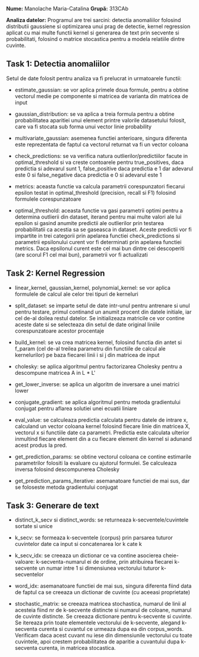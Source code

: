 **Nume:** Manolache Maria-Catalina
**Grupă:** 313CAb

**Analiza datelor:**
Programul are trei sarcini: detectia anomaliilor folosind distributii
gaussiene si optimizarea unui prag de detectie, kernel regression 
aplicat cu mai multe functii kernel si generarea de text
prin secvente si probabilitati, folosind o matrice stocastica pentru a
modela relatiile dintre cuvinte.

## Task 1: Detectia anomaliilor
Setul de date folosit pentru analiza va fi prelucrat in urmatoarele functii:

* estimate_gaussian: se vor aplica primele doua formule, pentru a obtine 
vectorul medie pe componente si matricea de varianta din matricea de input

* gaussian_distribution: se va aplica a treia formula pentru a obtine
probabilitatea aparitiei unui element printre valorile datasetului folosit,
care va fi stocata sub forma unui vector linie probability

* multivariate_gaussian: asemenea functiei anterioare, singura diferenta este
reprezentata de faptul ca vectorul returnat va fi un vector coloana

* check_predictions: se va verifica natura outlierilor/predictiilor
facute in optimal_threshold si va creste contoarele pentru true_positives,
daca predictia si adevarul sunt 1, false_positive daca predictia e 1 dar
adevarul este 0 si false_negative daca predictia e 0 si adevarul este 1

* metrics: aceasta functie va calcula parametrii corespunzatori fiecarui
epsilon testat in optimal_threshold (precision, recall si F1) folosind
formulele corespunzatoare

* optimal_threshold: aceasta functie va gasi parametrii optimi pentru a
determina outlierii din dataset, iterand pentru mai multe valori ale lui
epsilon si gasind anumite predictii ale outlierilor prin testarea
probabilitatii ca acestia sa se gaseasca in dataset. Aceste predictii vor fi
impartite in trei categorii prin apelarea functiei check_predictions si
parametrii epsilonului curent vor fi determinati prin apelarea functiei
metrics. Daca epsilonul curent este cel mai bun dintre cei descoperiti (are
scorul F1 cel mai bun), parametrii vor fi actualizati

## Task 2: Kernel Regression

* linear_kernel, gaussian_kernel, polynomial_kernel: se vor aplica formulele
de calcul ale celor trei tipuri de kerneluri

* split_dataset: se imparte setul de date intr-unul pentru antrenare si unul
pentru testare, primul continand un anumit procent din datele initiale, iar
cel de-al doilea restul datelor. Se initializeaza matricile ce vor contine
aceste date si se selecteaza din setul de date original liniile corespunzatoare
acestor procentaje

* build_kernel: se va crea matricea kernel, folosind functia din antet si
f_param (cel de-al treilea parametru din functiile de calcul ale kernelurilor)
pe baza fiecarei linii i si j din matricea de input

* cholesky: se aplica algoritmul pentru factorizarea Cholesky pentru a 
descompune matricea A in L * L'

* get_lower_inverse: se aplica un algoritm de inversare a unei matrici lower

* conjugate_gradient: se aplica algoritmul pentru metoda gradientului conjugat
pentru aflarea solutiei unei ecuatii liniare

* eval_value: se calculeaza predictia calculata pentru datele de intrare x,
calculand un vector coloana kernel folosind fiecare linie din matricea X,
vectorul x si functiile date ca parametri. Predictia este calculata ulterior
inmultind fiecare element din a cu fiecare element din kernel si adunand acest
produs la pred.

* get_prediction_params: se obtine vectorul coloana ce contine estimarile
parametrilor folositi la evaluare cu ajutorul formulei. Se calculeaza
inversa folosind descompunerea Cholesky

* get_prediction_params_iterative: asemanatoare functiei de mai sus, dar se
foloseste metoda gradientului conjugat

## Task 3: Generare de text

* distinct_k_secv si distinct_words: se returneaza k-secventele/cuvintele
sortate si unice

* k_secv: se formeaza k-secventele (corpus) prin parsarea tuturor cuvintelor
date ca input si concatenarea lor k cate k

* k_secv_idx: se creeaza un dictionar ce va contine asocierea cheie-valoare:
k-secventa-numarul ei de ordine, prin atribuirea fiecarei k-secvente un numar
intre 1 si dimensiunea vectorului tuturor k-secventelor

* word_idx: asemanatoare functiei de mai sus, singura diferenta fiind data de
faptul ca se creeaza un dictionar de cuvinte (cu aceeasi proprietate)

* stochastic_matrix: se creeaza matricea stochastica, numarul de linii al
acesteia fiind nr de k-secvente distincte si numarul de coloane, numarul de
cuvinte distincte. Se creeaza dictionare pentru k-secvente si cuvinte. Se
itereaza prin toate elementele vectorului de k-secvente, alegand k-secventa
curenta si cuvantul ce urmeaza dupa ea din corpus_words. Verificam daca acest
cuvant nu iese din dimensiunile vectorului cu toate cuvintele, apoi crestem
probabilitatea de aparitie a cuvantului dupa k-secventa curenta, in matricea
stocastica.

